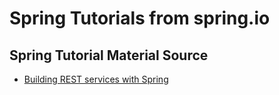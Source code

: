 # Spring Tutorials from spring.io
## Spring Tutorial Material Source
- [Building REST services with Spring](https://spring.io/guides/tutorials/rest/)
